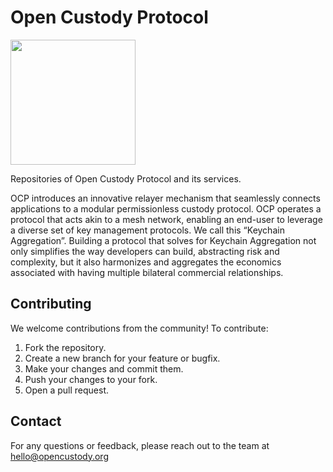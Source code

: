 # Open Custody Protocol

<img src="https://i.ibb.co/GkXqMXC/OCP-Logo-White.png)" width="200" height="auto"> 

Repositories of Open Custody Protocol and its services. 

OCP introduces an innovative relayer mechanism that seamlessly connects applications to a modular permissionless custody protocol. OCP operates a protocol that acts akin to a mesh network, enabling an end-user to leverage a diverse set of key management protocols. We call this “Keychain Aggregation”. Building a protocol that solves for Keychain Aggregation not only simplifies the way developers can build, abstracting risk and complexity, but it also harmonizes and aggregates the economics associated with having multiple bilateral commercial relationships.

## Contributing
We welcome contributions from the community! To contribute:

1. Fork the repository.
2. Create a new branch for your feature or bugfix.
3. Make your changes and commit them.
4. Push your changes to your fork.
5. Open a pull request.


## Contact
For any questions or feedback, please reach out to the team at hello@opencustody.org
